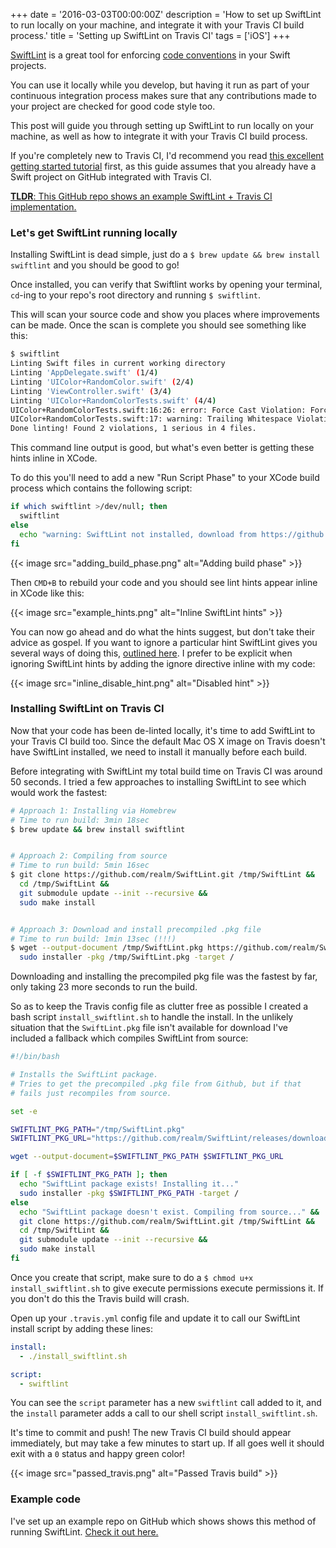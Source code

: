 +++
date = '2016-03-03T00:00:00Z'
description = 'How to set up SwiftLint to run locally on your machine, and integrate it with your Travis CI build process.'
title = 'Setting up SwiftLint on Travis CI'
tags = ['iOS']
+++

[SwiftLint](https://github.com/realm/SwiftLint) is a great tool for enforcing [code conventions](https://github.com/github/swift-style-guide/blob/master/README.md) in your Swift projects.

You can use it locally while you develop, but having it run as part of your continuous integration process makes sure that any contributions made to your project are checked for good code style too.

This post will guide you through setting up SwiftLint to run locally on your machine, as well as how to integrate it with your Travis CI build process.

If you're completely new to Travis CI, I'd recommend you read [this excellent getting started tutorial](http://www.raywenderlich.com/109418/travis-ci-tutorial) first, as this guide assumes that you already have a Swift project on GitHub integrated with Travis CI.

[**TLDR**: This GitHub repo shows an example SwiftLint + Travis CI implementation.](https://github.com/alexpls/SwiftLint-TravisCI-Example)

### Let's get SwiftLint running locally

Installing SwiftLint is dead simple, just do a `$ brew update && brew install swiftlint` and you should be good to go!

Once installed, you can verify that Swiftlint works by opening your terminal, `cd`-ing to your repo's root directory and running `$ swiftlint`.

This will scan your source code and show you places where improvements can be made. Once the scan is complete you should see something like this:

```bash
$ swiftlint
Linting Swift files in current working directory
Linting 'AppDelegate.swift' (1/4)
Linting 'UIColor+RandomColor.swift' (2/4)
Linting 'ViewController.swift' (3/4)
Linting 'UIColor+RandomColorTests.swift' (4/4)
UIColor+RandomColorTests.swift:16:26: error: Force Cast Violation: Force casts should be avoided. (force_cast)
UIColor+RandomColorTests.swift:17: warning: Trailing Whitespace Violation: Lines should not have trailing whitespace. (trailing_whitespace)
Done linting! Found 2 violations, 1 serious in 4 files.
```

This command line output is good, but what's even better is getting these hints inline in XCode.

To do this you'll need to add a new "Run Script Phase" to your XCode build process which contains the following script:

```bash
if which swiftlint >/dev/null; then
  swiftlint
else
  echo "warning: SwiftLint not installed, download from https://github.com/realm/SwiftLint"
fi
```

{{< image src="adding_build_phase.png" alt="Adding build phase" >}}

Then `CMD+B` to rebuild your code and you should see lint hints appear inline in XCode like this:

{{< image src="example_hints.png" alt="Inline SwiftLint hints" >}}

You can now go ahead and do what the hints suggest, but don't take their advice as gospel. If you want to ignore a particular hint SwiftLint gives you several ways of doing this, [outlined here](https://github.com/realm/swiftlint#disable-a-rule-in-code). I prefer to be explicit when ignoring SwiftLint hints by adding the ignore directive inline with my code:

{{< image src="inline_disable_hint.png" alt="Disabled hint" >}}

### Installing SwiftLint on Travis CI

Now that your code has been de-linted locally, it's time to add SwiftLint to your Travis CI build too. Since the default Mac OS X image on Travis doesn't have SwiftLint installed, we need to install it manually before each build.

Before integrating with SwiftLint my total build time on Travis CI was around 50 seconds. I tried a few approaches to installing SwiftLint to see which would work the fastest:

```bash
# Approach 1: Installing via Homebrew
# Time to run build: 3min 18sec
$ brew update && brew install swiftlint


# Approach 2: Compiling from source
# Time to run build: 5min 16sec
$ git clone https://github.com/realm/SwiftLint.git /tmp/SwiftLint &&
  cd /tmp/SwiftLint &&
  git submodule update --init --recursive &&
  sudo make install


# Approach 3: Download and install precompiled .pkg file
# Time to run build: 1min 13sec (!!!)
$ wget --output-document /tmp/SwiftLint.pkg https://github.com/realm/SwiftLint/releases/download/0.9.1/SwiftLint.pkg &&
  sudo installer -pkg /tmp/SwiftLint.pkg -target /
```

Downloading and installing the precompiled pkg file was the fastest by far, only taking 23 more seconds to run the build.

So as to keep the Travis config file as clutter free as possible I created a bash script `install_swiftlint.sh` to handle the install. In the unlikely situation that the `SwiftLint.pkg` file isn't available for download I've included a fallback which compiles SwiftLint from source:

```bash
#!/bin/bash

# Installs the SwiftLint package.
# Tries to get the precompiled .pkg file from Github, but if that
# fails just recompiles from source.

set -e

SWIFTLINT_PKG_PATH="/tmp/SwiftLint.pkg"
SWIFTLINT_PKG_URL="https://github.com/realm/SwiftLint/releases/download/0.9.1/SwiftLint.pkg"

wget --output-document=$SWIFTLINT_PKG_PATH $SWIFTLINT_PKG_URL

if [ -f $SWIFTLINT_PKG_PATH ]; then
  echo "SwiftLint package exists! Installing it..."
  sudo installer -pkg $SWIFTLINT_PKG_PATH -target /
else
  echo "SwiftLint package doesn't exist. Compiling from source..." &&
  git clone https://github.com/realm/SwiftLint.git /tmp/SwiftLint &&
  cd /tmp/SwiftLint &&
  git submodule update --init --recursive &&
  sudo make install
fi
```

Once you create that script, make sure to do a `$ chmod u+x install_swiftlint.sh` to give execute permissions execute permissions it. If you don't do this the Travis build will crash.

Open up your `.travis.yml` config file and update it to call our SwiftLint install script by adding these lines:

```yaml
install:
  - ./install_swiftlint.sh

script:
  - swiftlint
```

You can see the `script` parameter has a new `swiftlint` call added to it, and the `install` parameter adds a call to our shell script `install_swiftlint.sh`.

It's time to commit and push! The new Travis CI build should appear immediately, but may take a few minutes to start up. If all goes well it should exit with a `0` status and happy green color!

{{< image src="passed_travis.png" alt="Passed Travis build" >}}

### Example code
I've set up an example repo on GitHub which shows shows this method of running SwiftLint. [Check it out here.](https://github.com/alexpls/SwiftLint-TravisCI-Example)
